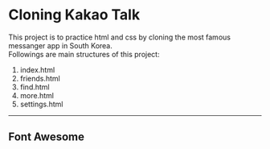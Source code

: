# Cloning Kakao Talk

This project is to practice html and css by cloning the most famous messanger app in South Korea.  
Followings are main structures of this project:

1. index.html
2. friends.html
3. find.html
4. more.html
5. settings.html

---

## Font Awesome
